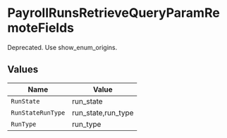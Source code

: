 # PayrollRunsRetrieveQueryParamRemoteFields

Deprecated. Use show_enum_origins.


## Values

| Name               | Value              |
| ------------------ | ------------------ |
| `RunState`         | run_state          |
| `RunStateRunType`  | run_state,run_type |
| `RunType`          | run_type           |
